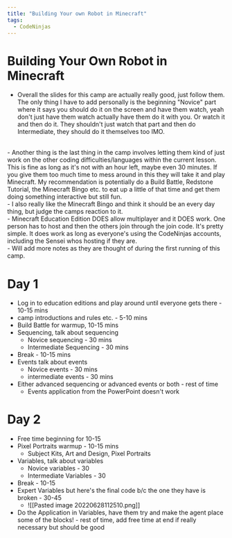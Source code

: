 ```yaml
---
title: "Building Your own Robot in Minecraft"
tags:
  - CodeNinjas
---
```

# Building Your Own Robot in Minecraft

- Overall the slides for this camp are actually really good, just follow them. The only thing I have to add personally is the beginning "Novice" part where it says you should do it on the screen and have them watch, yeah don't just have them watch actually have them do it with you. Or watch it and then do it. They shouldn't just watch that part and then do Intermediate, they should do it themselves too IMO.
<br>
- Another thing is the last thing in the camp involves letting them kind of just work on the other coding difficulties/languages within the current lesson. This is fine as long as it's not with an hour left, maybe even 30 minutes. If you give them too much time to mess around in this they will take it and play Minecraft. My recommendation is potentially do a Build Battle, Redstone Tutorial, the Minecraft Bingo etc. to eat up a little of that time and get them doing something interactive but still fun. <br>
- I also really like the Minecraft Bingo and think it should be an every day thing, but judge the camps reaction to it.<br>
- Minecraft Education Edition DOES allow multiplayer and it DOES work. One person has to host and then the others join through the join code. It's pretty simple. It does work as long as everyone's using the CodeNinjas accounts, including the Sensei whos hosting if they are. 
<br>
- Will add more notes as they are thought of during the first running of this camp.

# Day 1
- Log in to education editions and play around until everyone gets there - 10-15 mins
- camp introductions and rules etc. - 5-10 mins
- Build Battle for warmup, 10-15 mins
- Sequencing, talk about sequencing
	- Novice sequencing - 30 mins
	- Intermediate Sequencing - 30 mins
- Break - 10-15 mins
- Events talk about events
	- Novice events - 30 mins
	- intermediate events - 30 mins
- Either advanced sequencing or advanced events or both - rest of time
	- Events application from the PowerPoint doesn't work
# Day 2
- Free time beginning for 10-15
- Pixel Portraits warmup - 10-15 mins
	- Subject Kits, Art and Design, Pixel Portraits
- Variables, talk about variables
	- Novice variables - 30
	- Intermediate Variables - 30
- Break - 10-15
- Expert Variables but here's the final code b/c the one they  have is broken - 30-45
	- ![[Pasted image 20220628112510.png]]
- Do the Application in Variables, have them try and make the agent place some of the blocks! - rest of time, add free time at end if really necessary but should be good